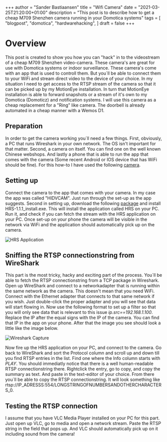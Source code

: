 +++
author = "Sander Bastiaansen"
title = "Wifi Camera"
date = "2021-03-25T21:20:00+01:00"
description = "This post is to describe how to get a cheap M709 Shenzhen camera running in your Domotica systems"
tags = [
    "blogpost",
    "domotica",
    "hardwarehacking",
]
draft = false
+++

# Overview
This post is created to show you how you can "hack" in to the videostream of a cheap M709 Shenzhen video-camera. These camera's are great for use with Domotica systems or indoor surveillance. These camera's come with an app that is used to controll them. But you`ll be able to connect them to your WiFi and stream direct video to the device of your choice. In my situation I need to get access to the RTSP stream of the camera so that it can be picked up by my MotionEye installation. In turn that MotionEye installation is able to forward snapshots or a stream of it's own to my Domotica (Domoticz) and notification systems. I will use this camera as a cheap replacement for a "Ring" like camera. The doorbell is already automated in a cheap manner with a Wemos D1.

## Preparation
In order to get the camera working you`ll need a few things. First, obviously, a PC that runs Wireshark in your own network. The OS isn't important for that matter. Second, a camera on itself. You can find one on the well known Chinese webshops. And lastly a phone that is able to run the app that comes with the camera (Some recent Android or IOS device that has WiFi should be fine). For this how-to I have used the following [camera](https://nl.aliexpress.com/item/32976087407.html).

## Setting up
Connect the camera to the app that comes with your camera. In my case the app was called "HIDVCAM". Just run through the set-up as the app suggests. Second in setting up, download the following [package](https://drive.google.com/file/d/1e2Gxs5iznQ5yBFzzHJAk5JadsrQYasY4/view) and install HRS-1.1.1_install.exe. This will install the application called HRS on your PC. Run it, and check if you can fetch the stream with the HRS application on your PC. Once set-up on your phone the camera will be visible in the network via WiFi and the application should automatically pick up on the camera.

![HRS Application](../../images/HRS.png)

## Sniffing the RTSP connectionstring from WireShark
This part is the most tricky, hacky and exciting part of the process. You`ll be able to fetch the RTSP connectionstring from a TCP package in Wireshark. Open up WireShark and connect to a networkadapter that is running within the same network as the camera. This doesn't mean that you need WiFi. Connect with the Ethernet adapter that connects to that same network if you wish. Just double-click the proper adapter and you will see that data will start flowing in. Now use the following format to set up a filter so that you will only see data that is relevant to this issue *ip.src==192.168.1.100*. Replace the IP after the equal signs with the IP of the camera. You can find that IP in the app on your phone. After that the image you see should look a little like the image below.

![Wireshark Capture](../../images/WireShark.png)

Now fire up the HRS application on your PC, and connect to the camera. Go back to WireShark and sort the Protocol column and scroll up and down till you find RTSP entries in the list. Find one where the Info column starts with *PLAY*. You should immediatly notice that there is a well human-readable RTSP connectionstring there. Rightclick the entry, go to copy, and copy the summary as text. And paste in the text-editor of your choice. From there you`ll be able to copy the RTSP connectionstring. It will look something like rtsp://IP_ADRESSS:554/LONGSTRINGOFNUMBERSANDOTHERCHARACTERS_0.

## Testing the RTSP connection
I assume that you have VLC Media Player installed on your PC for this part. Just open up VLC, go to media and open a network stream. Paste the RTSP string in the field that pops up. And VLC should automatically pick up on it including sound from the camera!
